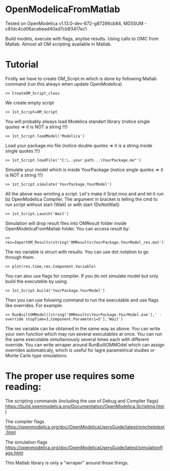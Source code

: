 

# OpenModelicaFromMatlab
Tested on OpenModelica v1.13.0-dev-672-g87286cb84,  MD5SUM - c81dc4cd06acabead40ad7cb93417ec1

Build models, execute with flags, anylise results.
Using calls to OMC from Matlab.
Almost all OM scripting available in Matlab.

# Tutorial
Firstly we have to create OM_Script.m which is done by following Matlab command 
(run this always when update OpenModelica)

```
>> CreateOM_Script_class 
```

We create empty script

```
>> 1st_Script=OM_Script
```

You will probably always load Modelica standart library (notice single quotes => it is NOT a string !!!)

```
>> 1st_Script.loadModel('Modelica')
```

Load your package.mo file (notice double quotes => it is a string inside single quotes !!!)

```
>> 1st_Script.loadFile('"C:\..your path...\YourPackage.mo"')
```

Simulate your model which is inside YourPackage (notice single quotes => it is NOT a string !!!)

```
>> 1st_Script.simulate('YourPackage.YourModel')
```

All the above was wrinting a script. Let's make it Sript.mos and and let it run bz OpenModelica Compiler.
The argument in bracket is telling the cmd to run script without start (Wait) or with start (DoNotWait)

```
>> 1st_Script.Launch('Wait')
```

Simulation will drop result files into OMResult folder inside OpenModelicaFromMatlab folder.
You can access result by:

```
>> res=ImportOM_Results(string('OMResults\YourPackage.YourModel_res.mat'));
```

The res variable is struct with results. You can use dot notation to go through them.

```
>> plot(res.time,res.Component.Variable)
```

You can also use flags for compiler.
If you do not simulate model but only build the executeble by using:

```
>> 1st_Script.build('YourPackage.YourModel')
```

Then you can use folowing command to run the executable and use flags like overrides. For example:

```
>> RunBuiltOMModel([string('OMResults\YourPackage.YourModel.exe'),' -override stopTime=3,Component.Parameter1=5'],'Wait')
```

The res variable can be obtained in the same way as above.
You can write your own function which may run several executables at once.
You can run the same executable simultaniously several times each with different override.
You can write wrraper around RunBuiltOMMOdel which can assign overrides automaticaly, 
which is useful for lagre parametrical studies or Monte Carlo type simulations.

# The proper use requires some reading:

The scripting commands (including the use of Debug and Compiler flags)
https://build.openmodelica.org/Documentation/OpenModelica.Scripting.html

The compiler flags
https://openmodelica.org/doc/OpenModelicaUsersGuide/latest/omchelptext.html

The simulation flags
https://openmodelica.org/doc/OpenModelicaUsersGuide/latest/simulationflags.html

This Matlab library is only a "wrraper" around those things.





